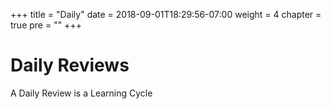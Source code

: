 +++
title = "Daily"
date = 2018-09-01T18:29:56-07:00
weight = 4
chapter = true
pre = ""
+++

# Daily Reviews

A Daily Review is a Learning Cycle